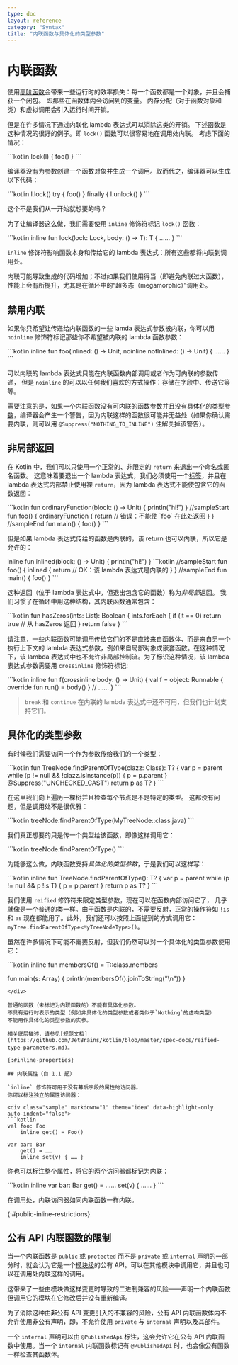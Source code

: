 ```yaml
---
type: doc
layout: reference
category: "Syntax"
title: "内联函数与具体化的类型参数"
---
```


# 内联函数

使用[高阶函数](lambdas.html)会带来一些运行时的效率损失：每一个函数都是一个对象，并且会捕获一个闭包。
即那些在函数体内会访问到的变量。
内存分配（对于函数对象和类）和虚拟调用会引入运行时间开销。

但是在许多情况下通过内联化 lambda 表达式可以消除这类的开销。
下述函数是这种情况的很好的例子。即 `lock()` 函数可以很容易地在调用处内联。
考虑下面的情况：

<div class="sample" markdown="1" theme="idea" data-highlight-only>
```kotlin
lock(l) { foo() }
```
</div>

编译器没有为参数创建一个函数对象并生成一个调用。取而代之，编译器可以生成以下代码：

<div class="sample" markdown="1" theme="idea" data-highlight-only>
```kotlin
l.lock()
try {
    foo()
}
finally {
    l.unlock()
}
```
</div>

这个不是我们从一开始就想要的吗？

为了让编译器这么做，我们需要使用 `inline` 修饰符标记 `lock()` 函数：

<div class="sample" markdown="1" theme="idea" data-highlight-only>
```kotlin
inline fun <T> lock(lock: Lock, body: () -> T): T { …… }
```
</div>

`inline` 修饰符影响函数本身和传给它的 lambda 表达式：所有这些都将内联<!--
-->到调用处。

内联可能导致生成的代码增加；不过如果我们使用得当（即避免内联过大函数），性能上会有所提升，尤其是在循环中的“超多态（megamorphic）”调用处。

## 禁用内联

如果你只希望让传递给内联函数的一些 lamda 表达式参数被内联，你可以用 `noinline` 修饰符标记<!--
-->那些你不希望被内联的 lambda 函数参数：

<div class="sample" markdown="1" theme="idea" data-highlight-only>
```kotlin
inline fun foo(inlined: () -> Unit, noinline notInlined: () -> Unit) { …… }
```
</div>

可以内联的 lambda 表达式只能在内联函数内部调用或者作为可内联的参数传递，
但是 `noinline` 的可以以任何我们喜欢的方式操作：存储在字段中、传送它等等。

需要注意的是，如果一个内联函数没有可内联的函数参数并且没有<!--
-->[具体化的类型参数](#具体化的类型参数)，编译器会产生一个警告，因为内联这样的函数<!--
-->很可能并无益处（如果你确认需要内联，则可以用 `@Suppress("NOTHING_TO_INLINE")` 注解关掉该警告）。

## 非局部返回

在 Kotlin 中，我们可以只使用一个正常的、非限定的 `return` 来退出一个命名或匿名函数。
这意味着要退出一个 lambda 表达式，我们必须使用一个[标签](returns.html#标签处返回)，并且<!--
-->在 lambda 表达式内部禁止使用裸 `return`，因为 lambda 表达式不能使包含它的函数返回：

<div class="sample" markdown="1" theme="idea">
```kotlin
fun ordinaryFunction(block: () -> Unit) {
    println("hi!")
}
//sampleStart
fun foo() {
    ordinaryFunction {
        return // 错误：不能使 `foo` 在此处返回
    }
}
//sampleEnd
fun main() {
    foo()
}
```
</div>

但是如果 lambda 表达式传给的函数是内联的，该 return 也可以内联，所以它是允许的：

<div class="sample" markdown="1" theme="idea">
inline fun inlined(block: () -> Unit) {
    println("hi!")
}
```kotlin
//sampleStart
fun foo() {
    inlined {
        return // OK：该 lambda 表达式是内联的
    }
}
//sampleEnd
fun main() {
    foo()
}
```
</div>

这种返回（位于 lambda 表达式中，但退出包含它的函数）称为*非局部*返回。 我们习惯了<!--
-->在循环中用这种结构，其内联函数通常包含：

<div class="sample" markdown="1" theme="idea" data-highlight-only>
```kotlin
fun hasZeros(ints: List<Int>): Boolean {
    ints.forEach {
        if (it == 0) return true // 从 hasZeros 返回
    }
    return false
}
```
</div>

请注意，一些内联函数可能调用传给它们的不是直接来自函数体、而是来自另一个执行<!--
-->上下文的 lambda 表达式参数，例如来自局部对象或嵌套函数。在这种情况下，该 lambda 表达式中<!--
-->也不允许非局部控制流。为了标识这种情况，该 lambda 表达式参数需要<!--
-->用 `crossinline` 修饰符标记:

<div class="sample" markdown="1" theme="idea" data-highlight-only>
```kotlin
inline fun f(crossinline body: () -> Unit) {
    val f = object: Runnable {
        override fun run() = body()
    }
    // ……
}
```
</div>

> `break` 和 `continue` 在内联的 lambda 表达式中还不可用，但我们也计划支持它们。

## 具体化的类型参数

有时候我们需要访问一个作为参数传给我们的一个类型：

<div class="sample" markdown="1" theme="idea" data-highlight-only>
```kotlin
fun <T> TreeNode.findParentOfType(clazz: Class<T>): T? {
    var p = parent
    while (p != null && !clazz.isInstance(p)) {
        p = p.parent
    }
    @Suppress("UNCHECKED_CAST")
    return p as T?
}
```
</div>

在这里我们向上遍历一棵树并且检查每个节点是不是特定的类型。
这都没有问题，但是调用处不是很优雅：

<div class="sample" markdown="1" theme="idea" data-highlight-only>
```kotlin
treeNode.findParentOfType(MyTreeNode::class.java)
```
</div>

我们真正想要的只是传一个类型给该函数，即像这样调用它：

<div class="sample" markdown="1" theme="idea" data-highlight-only>
```kotlin
treeNode.findParentOfType<MyTreeNode>()
```
</div>

为能够这么做，内联函数支持*具体化的类型参数*，于是我们可以这样写：

<div class="sample" markdown="1" theme="idea" data-highlight-only>
```kotlin
inline fun <reified T> TreeNode.findParentOfType(): T? {
    var p = parent
    while (p != null && p !is T) {
        p = p.parent
    }
    return p as T?
}
```
</div>

我们使用 `reified` 修饰符来限定类型参数，现在可以在函数内部访问它了，
几乎就像是一个普通的类一样。由于函数是内联的，不需要反射，正常的操作符如 `!is`
和 `as` 现在都能用了。此外，我们还可以按照上面提到的方式调用它：`myTree.findParentOfType<MyTreeNodeType>()`。

虽然在许多情况下可能不需要反射，但我们仍然可以对一个具体化的类型参数使用它：

<div class="sample" markdown="1" theme="idea" data-highlight-only>
```kotlin
inline fun <reified T> membersOf() = T::class.members

fun main(s: Array<String>) {
    println(membersOf<StringBuilder>().joinToString("\n"))
}
```
</div>

普通的函数（未标记为内联函数的）不能有具体化参数。
不具有运行时表示的类型（例如非具体化的类型参数或者类似于`Nothing`的虚构类型）
不能用作具体化的类型参数的实参。

相关底层描述，请参见[规范文档](https://github.com/JetBrains/kotlin/blob/master/spec-docs/reified-type-parameters.md)。

{:#inline-properties}

## 内联属性（自 1.1 起）

`inline` 修饰符可用于没有幕后字段的属性的访问器。
你可以标注独立的属性访问器：

<div class="sample" markdown="1" theme="idea" data-highlight-only auto-indent="false">
```kotlin
val foo: Foo
    inline get() = Foo()

var bar: Bar
    get() = ……
    inline set(v) { …… }
```
</div>

你也可以标注整个属性，将它的两个访问器都标记为内联：

<div class="sample" markdown="1" theme="idea" data-highlight-only auto-indent="false">
```kotlin
inline var bar: Bar
    get() = ……
    set(v) { …… }
```
</div>

在调用处，内联访问器如同内联函数一样内联。

{:#public-inline-restrictions}

## 公有 API 内联函数的限制

当一个内联函数是 `public` 或 `protected` 而不是 `private` 或 `internal` 声明的一部分时，就会认为它是一个[模块级](visibility-modifiers.html#模块)的公有 API。可以在其他模块中调用它，并且也可以在调用处内联这样的调用。

这带来了一些由模块做这样变更时导致的二进制兼容的风险——声明一个内联函数但调用它的模块在它修改后并没有重新编译。

为了消除这种由**非**公有 API 变更引入的不兼容的风险，公有 API 内联函数体内不允许使用非公有声明，即，不允许使用 `private` 与 `internal` 声明以及其部件。

一个 `internal` 声明可以由 `@PublishedApi` 标注，这会允许它在公有 API 内联函数中使用。当一个 `internal` 内联函数标记有 `@PublishedApi` 时，也会像公有函数一样检查其函数体。
 
